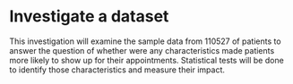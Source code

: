 # Investigate a dataset
This investigation will examine the sample data from 110527 of patients to answer the question of whether were any characteristics made patients more likely to show up for their appointments. Statistical tests will be done to identify those characteristics and measure their impact.

